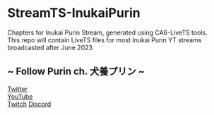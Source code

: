 # StreamTS-InukaiPurin
Chapters for Inukai Purin Stream, generated using CA6-LiveTS tools.  
This repo will contain LiveTS files for most Inukai Purin YT streams broadcasted after June 2023  



## ~ Follow Purin ch. 犬養プリン  ~  
[Twitter](https://twitter.com/inukaipurin)  
[YouTube](https://www.youtube.com/@inukaipuwin)  
[Twitch](https://www.twitch.tv/inukaipurin)
[Discord](https://discord.com/invite/purinhub)